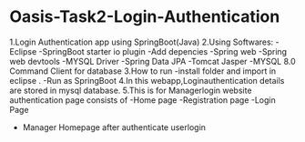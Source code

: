 # Oasis-Task2-Login-Authentication
1.Login Authentication app using SpringBoot(Java) 
2.Using Softwares:
  -Eclipse
  -SpringBoot starter io plugin
  -Add depencies
    -Spring web
    -Spring web devtools
    -MYSQL Driver
    -Spring Data JPA
    -Tomcat Jasper
  -MYSQL 8.0 Command Client  for database
3.How to run
-install folder and import in eclipse .
-Run as SpringBoot 
4.In this webapp,Loginauthentication details are stored in mysql database.
5.This is for Managerlogin website authentication page consists of
  -Home page
  -Registration page
  -Login Page
  - Manager Homepage after authenticate userlogin
